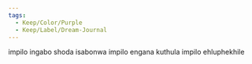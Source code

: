 ```yaml
---
tags:
  - Keep/Color/Purple
  - Keep/Label/Dream-Journal
---
```


impilo ingabo shoda isabonwa
impilo engana kuthula impilo ehluphekhile